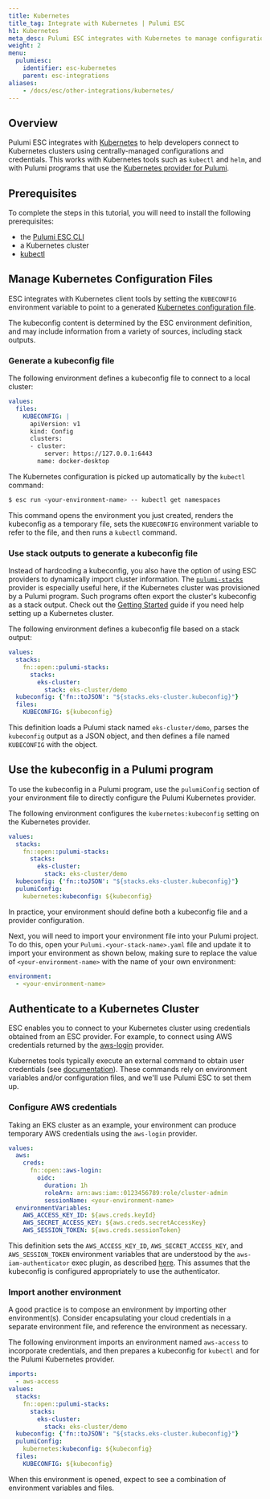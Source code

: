 ```yaml
---
title: Kubernetes
title_tag: Integrate with Kubernetes | Pulumi ESC
h1: Kubernetes
meta_desc: Pulumi ESC integrates with Kubernetes to manage configurations, credentials, and kubeconfig files, with kubectl and helm, and Pulumi Kubernetes provider.
weight: 2
menu:
  pulumiesc:
    identifier: esc-kubernetes
    parent: esc-integrations
aliases:
    - /docs/esc/other-integrations/kubernetes/
---
```


## Overview

Pulumi ESC integrates with [Kubernetes](https://kubernetes.io/) to help developers connect to Kubernetes
clusters using centrally-managed configurations and credentials. This works with Kubernetes tools
such as `kubectl` and `helm`, and with Pulumi programs that use the
[Kubernetes provider for Pulumi](/registry/packages/kubernetes/).

## Prerequisites

To complete the steps in this tutorial, you will need to install the following prerequisites:

- the [Pulumi ESC CLI](/docs/esc-cli/)
- a Kubernetes cluster
- [kubectl](https://kubernetes.io/releases/download/#kubectl)

## Manage Kubernetes Configuration Files

ESC integrates with Kubernetes client tools by setting the `KUBECONFIG` environment variable to point to a
generated [Kubernetes configuration file](https://kubernetes.io/docs/concepts/configuration/organize-cluster-access-kubeconfig/).

The kubeconfig content is determined by the ESC environment definition, and may include
information from a variety of sources, including stack outputs.

### Generate a kubeconfig file

The following environment defines a kubeconfig file to connect to a local cluster:

```yaml
values:
  files:
    KUBECONFIG: |
      apiVersion: v1
      kind: Config
      clusters:
      - cluster:
          server: https://127.0.0.1:6443
        name: docker-desktop
```

The Kubernetes configuration is picked up automatically by the `kubectl` command:

```bash
$ esc run <your-environment-name> -- kubectl get namespaces
```

This command opens the environment you just created, renders the kubeconfig as a temporary file, sets
the `KUBECONFIG` environment variable to refer to the file, and then runs a `kubectl` command.

### Use stack outputs to generate a kubeconfig file

Instead of hardcoding a kubeconfig, you also have the option of using ESC providers to dynamically import
cluster information. The [`pulumi-stacks`](/docs/esc/integrations/infrastructure/pulumi-iac/pulumi-stacks/) provider is especially useful here, if the Kubernetes cluster
was provisioned by a Pulumi program. Such programs often export the cluster's kubeconfig as a stack output.
Check out the [Getting Started](/docs/clouds/kubernetes/) guide if you need help setting up a Kubernetes cluster.

The following environment defines a kubeconfig file based on a stack output:

```yaml
values:
  stacks:
    fn::open::pulumi-stacks:
      stacks:
        eks-cluster:
          stack: eks-cluster/demo
  kubeconfig: {'fn::toJSON': "${stacks.eks-cluster.kubeconfig}"}
  files:
    KUBECONFIG: ${kubeconfig}
```

This definition loads a Pulumi stack named `eks-cluster/demo`, parses the `kubeconfig` output as a JSON object,
and then defines a file named `KUBECONFIG` with the object.

## Use the kubeconfig in a Pulumi program

To use the kubeconfig in a Pulumi program, use the `pulumiConfig` section of your environment file to directly
configure the Pulumi Kubernetes provider.

The following environment configures the `kubernetes:kubeconfig` setting on the Kubernetes provider.

```yaml
values:
  stacks:
    fn::open::pulumi-stacks:
      stacks:
        eks-cluster:
          stack: eks-cluster/demo
  kubeconfig: {'fn::toJSON': "${stacks.eks-cluster.kubeconfig}"}
  pulumiConfig:
    kubernetes:kubeconfig: ${kubeconfig}
```

In practice, your environment should define both a kubeconfig file and a provider configuration.

Next, you will need to import your environment file into your Pulumi project. To do this,
open your `Pulumi.<your-stack-name>.yaml` file and update it to import your environment as shown below,
making sure to replace the value of `<your-environment-name>` with the name of your own environment:

```yaml
environment:
  - <your-environment-name>
```

## Authenticate to a Kubernetes Cluster

ESC enables you to connect to your Kubernetes cluster using credentials obtained from an ESC provider. For example,
to connect using AWS credentials returned by the [aws-login](/docs/esc/integrations/dynamic-login-credentials/aws-login/) provider.

Kubernetes tools typically execute an external command to obtain user credentials
(see [documentation](https://kubernetes.io/docs/reference/access-authn-authz/authentication/#client-go-credential-plugins)).
These commands rely on environment variables and/or configuration files, and we'll use Pulumi ESC to set
them up.

### Configure AWS credentials

Taking an EKS cluster as an example, your environment can produce temporary AWS credentials using the `aws-login` provider.

```yaml
values:
  aws:
    creds:
      fn::open::aws-login:
        oidc:
          duration: 1h
          roleArn: arn:aws:iam::0123456789:role/cluster-admin
          sessionName: <your-environment-name>
  environmentVariables:
    AWS_ACCESS_KEY_ID: ${aws.creds.keyId}
    AWS_SECRET_ACCESS_KEY: ${aws.creds.secretAccessKey}
    AWS_SESSION_TOKEN: ${aws.creds.sessionToken}
```

This definition sets the `AWS_ACCESS_KEY_ID`, `AWS_SECRET_ACCESS_KEY`, and `AWS_SESSION_TOKEN` environment variables
that are understood by the `aws-iam-authenticator` exec plugin, as described [here](https://github.com/kubernetes-sigs/aws-iam-authenticator?tab=readme-ov-file#specifying-credentials--using-aws-profiles).
This assumes that the kubeconfig is configured appropriately to use the authenticator.

### Import another environment

A good practice is to compose an environment by importing other environment(s). Consider encapsulating your cloud
credentials in a separate environment file, and reference the environment as necessary.

The following environment imports an environment named `aws-access` to incorporate credentials, and then prepares
a kubeconfig for `kubectl` and for the Pulumi Kubernetes provider.

```yaml
imports:
  - aws-access
values:
  stacks:
    fn::open::pulumi-stacks:
      stacks:
        eks-cluster:
          stack: eks-cluster/demo
  kubeconfig: {'fn::toJSON': "${stacks.eks-cluster.kubeconfig}"}
  pulumiConfig:
    kubernetes:kubeconfig: ${kubeconfig}
  files:
    KUBECONFIG: ${kubeconfig}
```

When this environment is opened, expect to see a combination
of environment variables and files.
